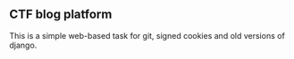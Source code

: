 ## CTF blog platform
This is a simple web-based task for git, signed cookies and old versions of django.